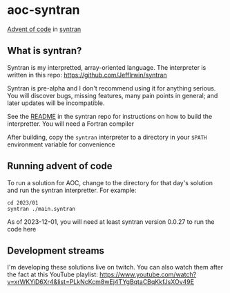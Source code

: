 
# aoc-syntran

[Advent of code](https://adventofcode.com/) in [syntran](https://adventofcode.com/)

## What is syntran?

Syntran is my interpretted, array-oriented language.  The interpreter is written in this repo:  https://github.com/JeffIrwin/syntran

Syntran is pre-alpha and I don't recommend using it for anything serious.  You will discover bugs, missing features, many pain points in general; and later updates will be incompatible.

See the [README](https://github.com/JeffIrwin/syntran) in the syntran repo for instructions on how to build the interpretter.  You will need a Fortran compiler 

After building, copy the `syntran` interpreter to a directory in your `$PATH` environment variable for convenience 

## Running advent of code

To run a solution for AOC, change to the directory for that day's solution and run the syntran interpretter.  For example:

```
cd 2023/01
syntran ./main.syntran
```

As of 2023-12-01, you will need at least syntran version 0.0.27 to run the code here 

## Development streams

I'm developing these solutions live on twitch.  You can also watch them after the fact at this YouTube playlist:  https://www.youtube.com/watch?v=xrWKYiD6Xr4&list=PLkNcKcm8wEj4TYgBqtaCBqKkfJsXOv49E
